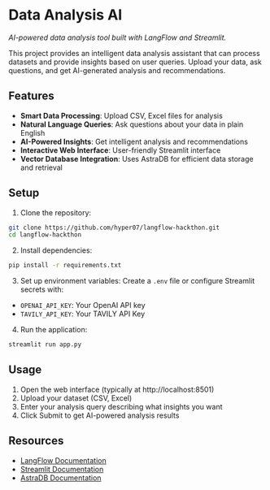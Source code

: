 # Data Analysis AI

_AI-powered data analysis tool built with LangFlow and Streamlit._

This project provides an intelligent data analysis assistant that can process datasets and provide insights based on user queries. Upload your data, ask questions, and get AI-generated analysis and recommendations.

## Features

- **Smart Data Processing**: Upload CSV, Excel files for analysis
- **Natural Language Queries**: Ask questions about your data in plain English
- **AI-Powered Insights**: Get intelligent analysis and recommendations
- **Interactive Web Interface**: User-friendly Streamlit interface
- **Vector Database Integration**: Uses AstraDB for efficient data storage and retrieval

## Setup

1. Clone the repository:
```sh
git clone https://github.com/hyper07/langflow-hackthon.git
cd langflow-hackthon
```

2. Install dependencies:
```sh
pip install -r requirements.txt
```

3. Set up environment variables:
Create a `.env` file or configure Streamlit secrets with:
- `OPENAI_API_KEY`: Your OpenAI API key
- `TAVILY_API_KEY`: Your TAVILY API Key

4. Run the application:
```sh
streamlit run app.py
```

## Usage

1. Open the web interface (typically at http://localhost:8501)
2. Upload your dataset (CSV, Excel)
3. Enter your analysis query describing what insights you want
4. Click Submit to get AI-powered analysis results

## Resources

- [LangFlow Documentation](https://github.com/logspace-ai/langflow)
- [Streamlit Documentation](https://docs.streamlit.io/)
- [AstraDB Documentation](https://docs.datastax.com/en/astra/home/astra.html)

